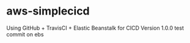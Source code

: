 # aws-simplecicd
Using GitHub + TravisCI + Elastic Beanstalk for CICD
Version 1.0.0
test commit on ebs